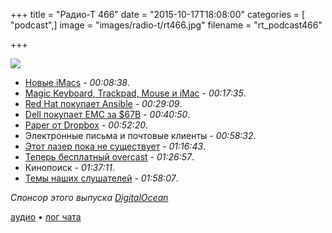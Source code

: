 +++
title = "Радио-Т 466"
date = "2015-10-17T18:08:00"
categories = [ "podcast",]
image = "images/radio-t/rt466.jpg"
filename = "rt_podcast466"

+++

![](https://radio-t.com/images/radio-t/rt466.jpg)

- [Новые iMacs](http://wccftech.com/apple-launches-lineup-imacs-crucial-difference-details/) - *00:08:38*.
- [Magic Keyboard, Trackpad, Mouse и iMac](http://geektimes.ru/company/mvideo/blog/263966/) - *00:17:35*.
- [Red Hat покупает Ansible](http://www.redhat.com/en/about/blog/why-red-hat-acquired-ansible) - *00:29:09*.
- [Dell покупает EMC за $67B](http://social.techcrunch.com/2015/10/12/dell-buys-emc-for-67b-in-largest-deal-in-tech-history/) - *00:40:50*.
- [Paper от Dropbox](http://thenextweb.com/apps/2015/10/15/paper-is-dropboxs-answer-to-google-docs-sort-of/) - *00:52:20*.
- Электронные письма и почтовые клиенты - *00:58:32*.
- [Этот лазер пока не существует](http://www.theguardian.com/technology/2015/oct/13/kickstarter-removes-laser-razor-no-working-prototype) - *01:16:43*.
- [Теперь бесплатный overcast](http://www.engadget.com/2015/10/11/overcast-2-goes-completely-free/) - *01:26:57*.
- Кинопоиск - *01:37:11*.
- [Темы наших слушателей](https://radio-t.com/p/2015/10/13/prep-466/) - *01:58:07*.

_Спонсор этого выпуска [DigitalOcean](https://do.co/radiot)_

[аудио](https://cdn.radio-t.com/rt_podcast466.mp3) • [лог чата](http://chat.radio-t.com/logs/radio-t-466.html)
<audio src="https://cdn.radio-t.com/rt_podcast466.mp3" preload="none"></audio>
